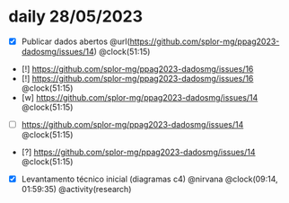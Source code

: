# daily 28/05/2023

- [x] Publicar dados abertos @url(https://github.com/splor-mg/ppag2023-dadosmg/issues/14) @clock(51:15)
- [!] https://github.com/splor-mg/ppag2023-dadosmg/issues/16 
- [!] https://github.com/splor-mg/ppag2023-dadosmg/issues/16 @clock(51:15)
- [w] https://github.com/splor-mg/ppag2023-dadosmg/issues/14 @clock(51:15)
- [ ] https://github.com/splor-mg/ppag2023-dadosmg/issues/14 @clock(51:15)
- [?] https://github.com/splor-mg/ppag2023-dadosmg/issues/14 @clock(51:15)
- [x] Levantamento técnico inicial (diagramas c4) @nirvana @clock(09:14, 01:59:35) @activity(research)
